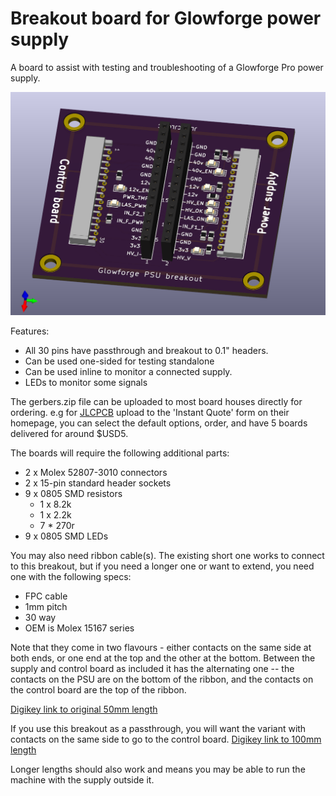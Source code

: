 # Breakout board for Glowforge power supply

A board to assist with testing and troubleshooting of a Glowforge
Pro power supply.

![Kicad render of breakout](glowforge-psu-breakout.png)

Features:

- All 30 pins have passthrough and breakout to 0.1" headers.
- Can be used one-sided for testing standalone
- Can be used inline to monitor a connected supply.
- LEDs to monitor some signals

The gerbers.zip file can be uploaded to most board houses directly for
ordering. e.g for [JLCPCB](http://jlcpcb.com) upload to the 'Instant Quote'
form on their homepage, you can select the default options, order, and
have 5 boards delivered for around $USD5.

The boards will require the following additional parts:

 - 2 x Molex 52807-3010 connectors
 - 2 x 15-pin standard header sockets
 - 9 x 0805 SMD resistors
   - 1 x 8.2k
   - 1 x 2.2k
   - 7 * 270r
 - 9 x 0805 SMD LEDs

You may also need ribbon cable(s). The existing short one works to
connect to this breakout, but if you need a longer one or want to
extend, you need one with the following specs:

 - FPC cable
 - 1mm pitch
 - 30 way
 - OEM is Molex 15167 series

Note that they come in two flavours - either contacts on the same side at
both ends, or one end at the top and the other at the bottom. Between the
supply and control board as included it has the alternating one -- the
contacts on the PSU are on the bottom of the ribbon, and the contacts on
the control board are the top of the ribbon.

[Digikey link to original 50mm length](https://www.digikey.com.au/en/products/detail/molex/0151670467/3281720)

If you use this breakout as a passthrough, you will want
the variant with contacts on the same side to go to the control board.
[Digikey link to 100mm length](https://www.digikey.com.au/en/products/detail/molex/0151670471/3281724)

Longer lengths should also work and means you may be able to run the machine
with the supply outside it.


